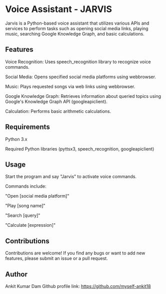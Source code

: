# Voice Assistant - JARVIS
 Jarvis is a Python-based voice assistant that utilizes various APIs and services to perform tasks such as opening social media links, playing music, searching Google Knowledge Graph, and basic calculations.
## Features
Voice Recognition: Uses speech_recognition library to recognize voice commands.

Social Media: Opens specified social media platforms using webbrowser.

Music: Plays requested songs via web links using webbrowser.

Google Knowledge Graph: Retrieves information about queried topics using Google's Knowledge Graph API (googleapiclient).

Calculation: Performs basic arithmetic calculations.

## Requirements
Python 3.x

Required Python libraries (pyttsx3, speech_recognition, googleapiclient)

## Usage
Start the program and say "Jarvis" to activate voice commands.

Commands include:

"Open [social media platform]"

"Play [song name]"

"Search [query]"

"Calculate [expression]"

## Contributions
Contributions are welcome! If you find any bugs or want to add new features, please submit an issue or a pull request.

## Author
Ankit Kumar Dam
Github profile link: https://github.com/myself-ankit18
